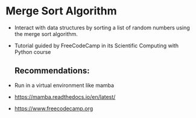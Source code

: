 # Merge Sort Algorithm
- Interact with data structures by sorting a list of random numbers using the merge sort algorithm.
- Tutorial guided by FreeCodeCamp in its Scientific Computing with Python course

  ## Recommendations:
- Run in a virtual environment like mamba
- https://mamba.readthedocs.io/en/latest/

- https://www.freecodecamp.org 
